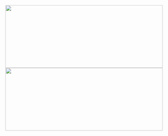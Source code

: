 
<div align=center>
  <a href="https://github.com/christossampakidis/convoychat">
    <img height=200 width=500 align="center" src="https://github-readme-streak-stats.herokuapp.com/?user=christossampakidis&theme=vue-dark&hide_border=true" />
  </a>
  <a href="https://github.com/christossampakidis/convoychat">
    <img height=200 width=500 align="center" src="https://github-readme-stats.vercel.app/api/top-langs/?username=christossampakidis&theme=vue-dark&show_icons=true&hide_border=true&layout=compact" />
  </a>
</div>
